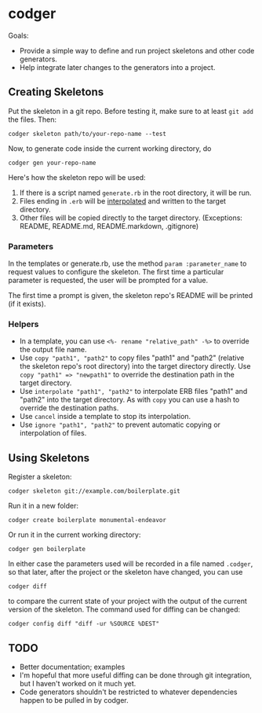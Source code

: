 # codger

Goals:

* Provide a simple way to define and run project skeletons and other code generators.
* Help integrate later changes to the generators into a project.

## Creating Skeletons

Put the skeleton in a git repo. Before testing it, make sure to at least `git add` the files. Then:

    codger skeleton path/to/your-repo-name --test

Now, to generate code inside the current working directory, do

    codger gen your-repo-name

Here's how the skeleton repo will be used:

1. If there is a script named `generate.rb` in the root directory, it will be run.
2. Files ending in `.erb` will be [interpolated](http://ruby-doc.org/stdlib-1.9.3/libdoc/erb/rdoc/ERB.html) and written to the target directory.
3. Other files will be copied directly to the target directory. (Exceptions: README, README.md, README.markdown, .gitignore)

### Parameters

In the templates or generate.rb, use the method `param :parameter_name` to request values to configure the skeleton. The first time a particular parameter is requested, the user will be prompted for a value.

The first time a prompt is given, the skeleton repo's README will be printed (if it exists).

### Helpers

* In a template, you can use `<%- rename "relative_path" -%>` to override the output file name.
* Use `copy "path1", "path2"` to copy files "path1" and "path2" (relative the skeleton repo's root directory) into the target directory directly. Use `copy "path1" => "newpath1"` to override the destination path in the target directory.
* Use `interpolate "path1", "path2"` to interpolate ERB files "path1" and "path2" into the target directory. As with `copy` you can use a hash to override the destination paths.
* Use `cancel` inside a template to stop its interpolation.
* Use `ignore "path1", "path2"` to prevent automatic copying or interpolation of files.

## Using Skeletons

Register a skeleton:

    codger skeleton git://example.com/boilerplate.git

Run it in a new folder:

    codger create boilerplate monumental-endeavor

Or run it in the current working directory:

    codger gen boilerplate

In either case the parameters used will be recorded in a file named `.codger`, so that later, after the project or the skeleton have changed, you can use

    codger diff

to compare the current state of your project with the output of the current version of the skeleton. The command used for diffing can be changed:

    codger config diff "diff -ur %SOURCE %DEST"

## TODO

* Better documentation; examples
* I'm hopeful that more useful diffing can be done through git integration, but I haven't worked on it much yet.
* Code generators shouldn't be restricted to whatever dependencies happen to be pulled in by codger.
